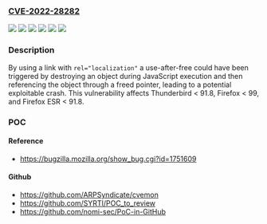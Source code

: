 ### [CVE-2022-28282](https://cve.mitre.org/cgi-bin/cvename.cgi?name=CVE-2022-28282)
![](https://img.shields.io/static/v1?label=Product&message=Firefox%20ESR&color=blue)
![](https://img.shields.io/static/v1?label=Product&message=Firefox&color=blue)
![](https://img.shields.io/static/v1?label=Product&message=Thunderbird&color=blue)
![](https://img.shields.io/static/v1?label=Version&message=%3C%2091.8%20&color=brighgreen)
![](https://img.shields.io/static/v1?label=Version&message=%3C%2099%20&color=brighgreen)
![](https://img.shields.io/static/v1?label=Vulnerability&message=Use-after-free%20in%20DocumentL10n%3A%3ATranslateDocument&color=brighgreen)

### Description

By using a link with <code>rel="localization"</code> a use-after-free could have been triggered by destroying an object during JavaScript execution and then referencing the object through a freed pointer, leading to a potential exploitable crash. This vulnerability affects Thunderbird < 91.8, Firefox < 99, and Firefox ESR < 91.8.

### POC

#### Reference
- https://bugzilla.mozilla.org/show_bug.cgi?id=1751609

#### Github
- https://github.com/ARPSyndicate/cvemon
- https://github.com/SYRTI/POC_to_review
- https://github.com/nomi-sec/PoC-in-GitHub

